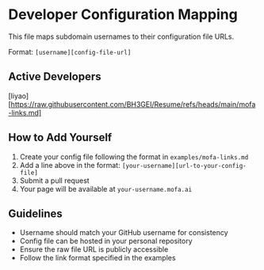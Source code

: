 # Developer Configuration Mapping

This file maps subdomain usernames to their configuration file URLs.

Format: `[username][config-file-url]`

## Active Developers

[liyao][https://raw.githubusercontent.com/BH3GEI/Resume/refs/heads/main/mofa-links.md]

## How to Add Yourself

1. Create your config file following the format in `examples/mofa-links.md`
2. Add a line above in the format: `[your-username][url-to-your-config-file]`
3. Submit a pull request
4. Your page will be available at `your-username.mofa.ai`

## Guidelines

- Username should match your GitHub username for consistency
- Config file can be hosted in your personal repository
- Ensure the raw file URL is publicly accessible
- Follow the link format specified in the examples